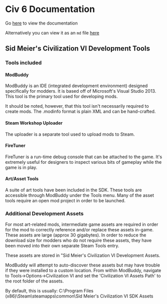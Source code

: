 # Civ 6 Documentation
Go [here](https://htmlpreview.github.io/?https://github.com/wildweegee101/Civ-6-Documentation/blob/main/Civ6Docs.html) to view the documentation

Alternatively you can view it as an `md` file [here]()
## Sid Meier's Civilization VI Development Tools

### Tools included
#### ModBuddy
ModBuddy is an IDE (integrated development environment) designed specifically for modders.  It is based off of Microsoft's Visual Studio 2013.  This tool is the primary tool used for developing mods.

It should be noted, however, that  this tool isn't necessarily required to create mods.  The .modinfo format is plain XML and can be hand-crafted.

#### Steam Workshop Uploader
The uploader is a separate tool used to upload mods to Steam.

#### FireTuner
FireTuner is a run-time debug console that can be attached to the game.  It's extremely useful for designers to inspect various bits of gameplay while the game is in play.

#### Art/Asset Tools
A suite of art tools have been included in the SDK.  These tools are accessible through ModBuddy under the Tools menu.  Many of the asset tools require an open mod project in order to be launched.

### Additional Development Assets
For most art-related mods, intermediate game assets are required in order for the mod to correctly reference and/or replace these assets in-game.  These assets are large (approx 30 gigabytes).  In order to reduce the download size for modders who do not require these assets, they have been moved into their own separate Steam Tools entry.

These assets are stored in "Sid Meier's Civilization VI Development Assets.

ModBuddy will attempt to auto-discover these assets but may have trouble if they were installed to a custom location.  From within ModBuddy, navigate to Tools->Options->Civilization VI and set the 'Civilization VI Assets Path' to the root folder of the assets.

By default, this is usually:
C:\Program Files (x86)\Steam\steamapps\common\Sid Meier's Civilization VI SDK Assets


